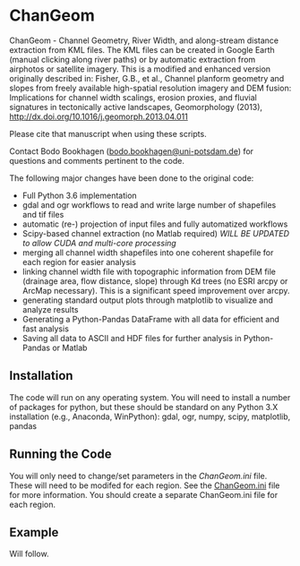 # ChanGeom
ChanGeom - Channel Geometry, River Width, and along-stream distance extraction from KML files. The KML files can be created in Google Earth (manual clicking along river paths) or by automatic extraction from airphotos or satellite imagery. This is a modified and enhanced version originally described in: Fisher, G.B., et al., Channel planform geometry and slopes from freely available high-spatial resolution imagery and DEM fusion: Implications for channel width scalings, erosion proxies, and fluvial signatures in tectonically active landscapes, Geomorphology (2013), http://dx.doi.org/10.1016/j.geomorph.2013.04.011

Please cite that manuscript when using these scripts.

Contact Bodo Bookhagen (bodo.bookhagen@uni-potsdam.de) for questions and comments pertinent to the code.

The following major changes have been done to the original code:
- Full Python 3.6 implementation
- gdal and ogr workflows to read and write large number of shapefiles and tif files
- automatic (re-) projection of input files and fully automatized workflows
- Scipy-based channel extraction (no Matlab required) *WILL BE UPDATED to allow CUDA and multi-core processing*
- merging all channel width shapefiles into one coherent shapefile for each region for easier analysis
- linking channel width file with topographic information from DEM file (drainage area, flow distance, slope) through Kd trees (no ESRI arcpy or ArcMap necessary). This is a significant speed improvement over arcpy.
- generating standard output plots through matplotlib to visualize and analyze results
- Generating a Python-Pandas DataFrame with all data for efficient and fast analysis
- Saving all data to ASCII and HDF files for further analysis in Python-Pandas or Matlab


## Installation
The code will run on any operating system. You will need to install a number of packages for python, but these should be standard on any Python 3.X installation (e.g., Anaconda, WinPython): gdal, ogr, numpy, scipy, matplotlib, pandas

## Running the Code
You will only need to change/set parameters in the _ChanGeom.ini_ file. These will need to be modifed for each region. See the [ChanGeom.ini](ChanGeom.ini) file for more information. You should create a separate ChanGeom.ini file for each region.

## Example
Will follow.
